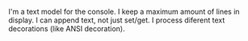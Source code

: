 I'm a text model for the console. 
I keep a maximum amount of lines in display.
I can append text, not just set/get.
I process diferent text decorations (like ANSI decoration).